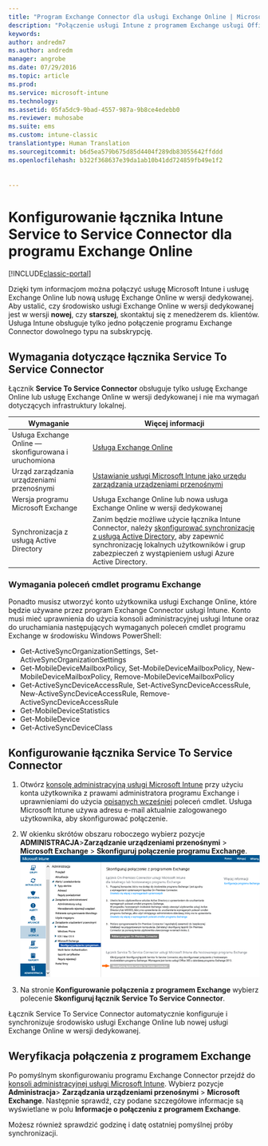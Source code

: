 ```yaml
---
title: "Program Exchange Connector dla usługi Exchange Online | Microsoft Docs"
description: "Połączenie usługi Intune z programem Exchange usługi Office 365 umożliwia obsługę funkcji zarządzanie urządzeniami przenośnymi usługi Exchange ActiveSync."
keywords: 
author: andredm7
ms.author: andredm
manager: angrobe
ms.date: 07/29/2016
ms.topic: article
ms.prod: 
ms.service: microsoft-intune
ms.technology: 
ms.assetid: 05fa5dc9-9bad-4557-987a-9b8ce4edebb0
ms.reviewer: muhosabe
ms.suite: ems
ms.custom: intune-classic
translationtype: Human Translation
ms.sourcegitcommit: b6d5ea579b675d85d4404f289db83055642ffddd
ms.openlocfilehash: b322f368637e39da1ab10b41dd724859fb49e1f2


---
```


# <a name="configure-the-intune-service-to-service-connector-for-exchange-online"></a>Konfigurowanie łącznika Intune Service to Service Connector dla programu Exchange Online

[!INCLUDE[classic-portal](../includes/classic-portal.md)]

Dzięki tym informacjom można połączyć usługę Microsoft Intune i usługę Exchange Online lub nową usługę Exchange Online w wersji dedykowanej. Aby ustalić, czy środowisko usługi Exchange Online w wersji dedykowanej jest w wersji **nowej**, czy **starszej**, skontaktuj się z menedżerem ds. klientów. Usługa Intune obsługuje tylko jedno połączenie programu Exchange Connector dowolnego typu na subskrypcję.

## <a name="service-to-service-connector-requirements"></a>Wymagania dotyczące łącznika Service To Service Connector
Łącznik **Service To Service Connector** obsługuje tylko usługę Exchange Online lub usługę Exchange Online w wersji dedykowanej i nie ma wymagań dotyczących infrastruktury lokalnej.

|Wymaganie|Więcej informacji|
|---------------|--------------------|
|Usługa Exchange Online — skonfigurowana i uruchomiona|[Usługa Exchange Online](https://technet.microsoft.com/library/jj200580.aspx) |
|Urząd zarządzania urządzeniami przenośnymi| [Ustawianie usługi Microsoft Intune jako urzędu zarządzania urządzeniami przenośnymi](prerequisites-for-enrollment.md#step-2-set-mdm-authority)|
|Wersja programu Microsoft Exchange|Usługa Exchange Online lub nowa usługa Exchange Online w wersji dedykowanej|
|Synchronizacja z usługą Active Directory|Zanim będzie możliwe użycie łącznika Intune Connector, należy [skonfigurować synchronizację z usługą Active Directory](/intune/get-started/start-with-a-paid-subscription-to-microsoft-intune-step-3), aby zapewnić synchronizację lokalnych użytkowników i grup zabezpieczeń z wystąpieniem usługi Azure Active Directory.|

### <a name="exchange-cmdlet-requirements"></a>Wymagania poleceń cmdlet programu Exchange

Ponadto musisz utworzyć konto użytkownika usługi Exchange Online, które będzie używane przez program Exchange Connector usługi Intune. Konto musi mieć uprawnienia do użycia konsoli administracyjnej usługi Intune oraz do uruchamiania następujących wymaganych poleceń cmdlet programu Exchange w środowisku Windows PowerShell:

 - Get-ActiveSyncOrganizationSettings, Set-ActiveSyncOrganizationSettings
 - Get-MobileDeviceMailboxPolicy, Set-MobileDeviceMailboxPolicy, New-MobileDeviceMailboxPolicy, Remove-MobileDeviceMailboxPolicy
 - Get-ActiveSyncDeviceAccessRule, Set-ActiveSyncDeviceAccessRule, New-ActiveSyncDeviceAccessRule, Remove-ActiveSyncDeviceAccessRule
 - Get-MobileDeviceStatistics
 - Get-MobileDevice
 - Get-ActiveSyncDeviceClass

## <a name="set-up-the-service-to-service-connector"></a>Konfigurowanie łącznika Service To Service Connector

1. Otwórz [konsolę administracyjną usługi Microsoft Intune](http://manage.microsoft.com) przy użyciu konta użytkownika z prawami administratora programu Exchange i uprawnieniami do użycia [opisanych wcześniej](#exchange-cmdlet-requirements) poleceń cmdlet. Usługa Microsoft Intune używa adresu e-mail aktualnie zalogowanego użytkownika, aby skonfigurować połączenie.

2.  W okienku skrótów obszaru roboczego wybierz pozycje **ADMINISTRACJA**>**Zarządzanie urządzeniami przenośnymi** > **Microsoft Exchange** > **Skonfiguruj połączenie programu Exchange**.
![Strona konfiguracji łącznika Service To Service Connector](../media/intunesa5cservicetoserviceconnector.png)

3.  Na stronie **Konfigurowanie połączenia z programem Exchange** wybierz polecenie **Skonfiguruj łącznik Service To Service Connector**.


Łącznik Service To Service Connector automatycznie konfiguruje i synchronizuje środowisko usługi Exchange Online lub nowej usługi Exchange Online w wersji dedykowanej.

## <a name="validate-your-exchange-connection"></a>Weryfikacja połączenia z programem Exchange

Po pomyślnym skonfigurowaniu programu Exchange Connector przejdź do [konsoli administracyjnej usługi Microsoft Intune](http://manage.microsoft.com). Wybierz pozycje **Administracja**> **Zarządzania urządzeniami przenośnymi** > **Microsoft Exchange**. Następnie sprawdź, czy podane szczegółowe informacje są wyświetlane w polu **Informacje o połączeniu z programem Exchange**.

Możesz również sprawdzić godzinę i datę ostatniej pomyślnej próby synchronizacji.



<!--HONumber=Dec16_HO2-->


